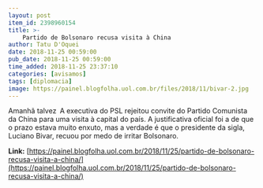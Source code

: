 ```yaml
---
layout: post
item_id: 2398960154
title: >-
    Partido de Bolsonaro recusa visita à China
author: Tatu D'Oquei
date: 2018-11-25 00:59:00
pub_date: 2018-11-25 00:59:00
time_added: 2018-11-25 23:37:10
categories: [avisamos]
tags: [diplomacia]
image: https://painel.blogfolha.uol.com.br/files/2018/11/bivar-2.jpg
---
```


Amanhã talvez A executiva do PSL rejeitou convite do Partido Comunista da China para uma visita à capital do país. A justificativa oficial foi a de que o prazo estava muito enxuto, mas a verdade é que o presidente da sigla, Luciano Bivar, recuou por medo de irritar Bolsonaro.

**Link:** [https://painel.blogfolha.uol.com.br/2018/11/25/partido-de-bolsonaro-recusa-visita-a-china/](https://painel.blogfolha.uol.com.br/2018/11/25/partido-de-bolsonaro-recusa-visita-a-china/)

